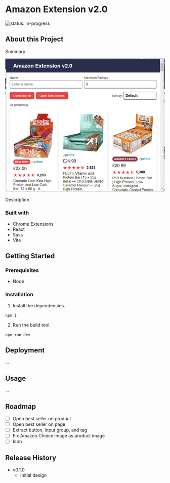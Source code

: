 # Amazon Extension v2.0

![status: in-progress](https://img.shields.io/badge/status-in--progress-green)

## About this Project

Summary

![Screenshot of the app](./screenshot.png)

Description

### Built with

- Chrome Extensions
- React
- Sass
- Vite

## Getting Started

### Prerequisites

- Node

### Installation

1. Install the dependencies.

```
npm i
```

2. Run the build tool.

```
npm run dev
```

## Deployment

...

## Usage

...

## Roadmap

- [ ] Open best seller on product
- [ ] Open best seller on page
- [ ] Extract button, input group, and tag
- [ ] Fix Amazon Choice image as product image
- [ ] Icon

## Release History

- v0.1.0
  - Initial design

